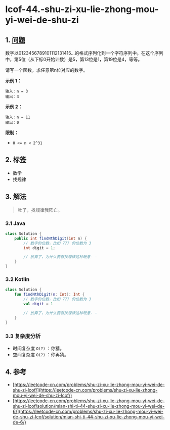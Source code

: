 # lcof-44.-shu-zi-xu-lie-zhong-mou-yi-wei-de-shu-zi

## 1. [问题](https://leetcode-cn.com/problems/shu-zi-xu-lie-zhong-mou-yi-wei-de-shu-zi-lcof/)

数字以0123456789101112131415…的格式序列化到一个字符序列中。在这个序列中，第5位（从下标0开始计数）是5，第13位是1，第19位是4，等等。

请写一个函数，求任意第n位对应的数字。

**示例 1：**

```text
输入：n = 3
输出：3
```

**示例 2：**

```text
输入：n = 11
输出：0
```

**限制：**

* `0 <= n < 2^31`

## 2. 标签

* 数学
* 找规律

## 3. 解法

> 吐了，找规律我阵亡。

### 3.1 Java

```java
class Solution {
    public int findNthDigit(int n) {
        // 数字的位数，比如 777 的位数为 3
        int digit = 1;

        // 放弃了，为什么要有找规律这种玩意- -
    }
}
```

### 3.2 Kotlin

```kotlin
class Solution {
    fun findNthDigit(n: Int): Int {
        // 数字的位数，比如 777 的位数为 3
        val digit = 1

        // 放弃了，为什么要有找规律这种玩意- -
    }
}
```

### 3.3 复杂度分析

* 时间复杂度 `O(?)` ：你猜。
* 空间复杂度 `O(?)` ：你再猜。

## 4. 参考

* [https://leetcode-cn.com/problems/shu-zi-xu-lie-zhong-mou-yi-wei-de-shu-zi-lcof/](https://leetcode-cn.com/problems/shu-zi-xu-lie-zhong-mou-yi-wei-de-shu-zi-lcof/)
* [https://leetcode-cn.com/problems/shu-zi-xu-lie-zhong-mou-yi-wei-de-shu-zi-lcof/solution/mian-shi-ti-44-shu-zi-xu-lie-zhong-mou-yi-wei-de-6/](https://leetcode-cn.com/problems/shu-zi-xu-lie-zhong-mou-yi-wei-de-shu-zi-lcof/solution/mian-shi-ti-44-shu-zi-xu-lie-zhong-mou-yi-wei-de-6/)

